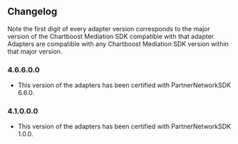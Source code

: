 ## Changelog

Note the first digit of every adapter version corresponds to the major version of the Chartboost Mediation SDK compatible with that adapter. 
Adapters are compatible with any Chartboost Mediation SDK version within that major version.

### 4.6.6.0.0
- This version of the adapters has been certified with PartnerNetworkSDK 6.6.0.

### 4.1.0.0.0
- This version of the adapters has been certified with PartnerNetworkSDK 1.0.0.
